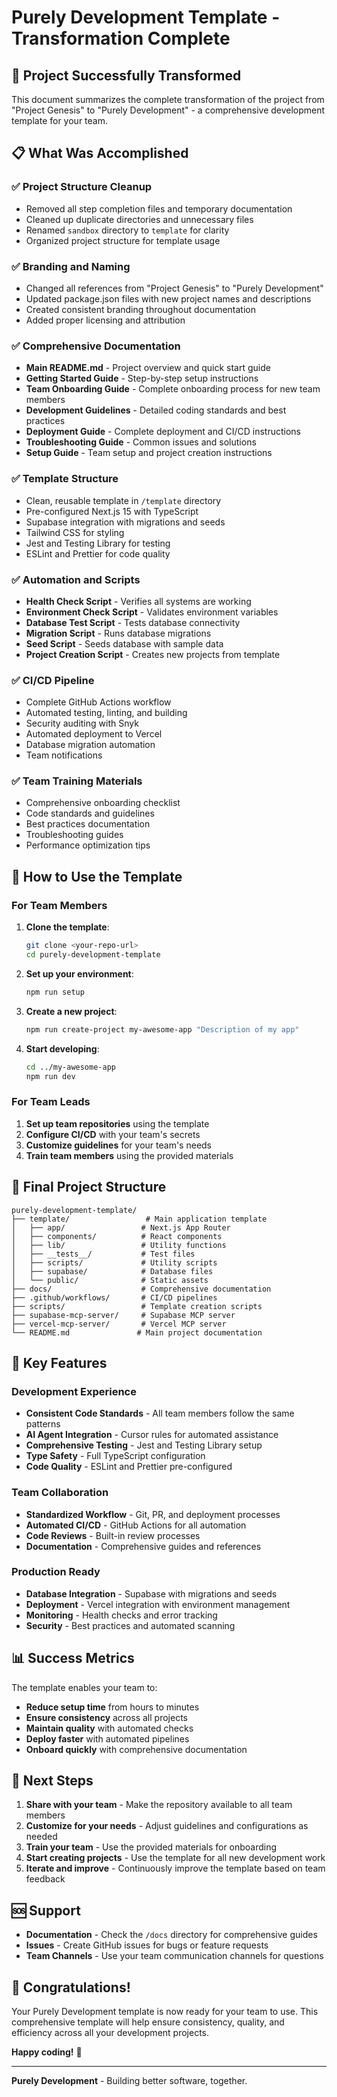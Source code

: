 # Purely Development Template - Transformation Complete

## 🎉 Project Successfully Transformed

This document summarizes the complete transformation of the project from "Project Genesis" to "Purely Development" - a comprehensive development template for your team.

## 📋 What Was Accomplished

### ✅ Project Structure Cleanup

- Removed all step completion files and temporary documentation
- Cleaned up duplicate directories and unnecessary files
- Renamed `sandbox` directory to `template` for clarity
- Organized project structure for template usage

### ✅ Branding and Naming

- Changed all references from "Project Genesis" to "Purely Development"
- Updated package.json files with new project names and descriptions
- Created consistent branding throughout documentation
- Added proper licensing and attribution

### ✅ Comprehensive Documentation

- **Main README.md** - Project overview and quick start guide
- **Getting Started Guide** - Step-by-step setup instructions
- **Team Onboarding Guide** - Complete onboarding process for new team members
- **Development Guidelines** - Detailed coding standards and best practices
- **Deployment Guide** - Complete deployment and CI/CD instructions
- **Troubleshooting Guide** - Common issues and solutions
- **Setup Guide** - Team setup and project creation instructions

### ✅ Template Structure

- Clean, reusable template in `/template` directory
- Pre-configured Next.js 15 with TypeScript
- Supabase integration with migrations and seeds
- Tailwind CSS for styling
- Jest and Testing Library for testing
- ESLint and Prettier for code quality

### ✅ Automation and Scripts

- **Health Check Script** - Verifies all systems are working
- **Environment Check Script** - Validates environment variables
- **Database Test Script** - Tests database connectivity
- **Migration Script** - Runs database migrations
- **Seed Script** - Seeds database with sample data
- **Project Creation Script** - Creates new projects from template

### ✅ CI/CD Pipeline

- Complete GitHub Actions workflow
- Automated testing, linting, and building
- Security auditing with Snyk
- Automated deployment to Vercel
- Database migration automation
- Team notifications

### ✅ Team Training Materials

- Comprehensive onboarding checklist
- Code standards and guidelines
- Best practices documentation
- Troubleshooting guides
- Performance optimization tips

## 🚀 How to Use the Template

### For Team Members

1. **Clone the template**:

   ```bash
   git clone <your-repo-url>
   cd purely-development-template
   ```

2. **Set up your environment**:

   ```bash
   npm run setup
   ```

3. **Create a new project**:

   ```bash
   npm run create-project my-awesome-app "Description of my app"
   ```

4. **Start developing**:
   ```bash
   cd ../my-awesome-app
   npm run dev
   ```

### For Team Leads

1. **Set up team repositories** using the template
2. **Configure CI/CD** with your team's secrets
3. **Customize guidelines** for your team's needs
4. **Train team members** using the provided materials

## 📁 Final Project Structure

```
purely-development-template/
├── template/                 # Main application template
│   ├── app/                 # Next.js App Router
│   ├── components/          # React components
│   ├── lib/                 # Utility functions
│   ├── __tests__/           # Test files
│   ├── scripts/             # Utility scripts
│   ├── supabase/            # Database files
│   └── public/              # Static assets
├── docs/                    # Comprehensive documentation
├── .github/workflows/       # CI/CD pipelines
├── scripts/                 # Template creation scripts
├── supabase-mcp-server/     # Supabase MCP server
├── vercel-mcp-server/       # Vercel MCP server
└── README.md               # Main project documentation
```

## 🎯 Key Features

### Development Experience

- **Consistent Code Standards** - All team members follow the same patterns
- **AI Agent Integration** - Cursor rules for automated assistance
- **Comprehensive Testing** - Jest and Testing Library setup
- **Type Safety** - Full TypeScript configuration
- **Code Quality** - ESLint and Prettier pre-configured

### Team Collaboration

- **Standardized Workflow** - Git, PR, and deployment processes
- **Automated CI/CD** - GitHub Actions for all automation
- **Code Reviews** - Built-in review processes
- **Documentation** - Comprehensive guides and references

### Production Ready

- **Database Integration** - Supabase with migrations and seeds
- **Deployment** - Vercel integration with environment management
- **Monitoring** - Health checks and error tracking
- **Security** - Best practices and automated scanning

## 📊 Success Metrics

The template enables your team to:

- **Reduce setup time** from hours to minutes
- **Ensure consistency** across all projects
- **Maintain quality** with automated checks
- **Deploy faster** with automated pipelines
- **Onboard quickly** with comprehensive documentation

## 🔄 Next Steps

1. **Share with your team** - Make the repository available to all team members
2. **Customize for your needs** - Adjust guidelines and configurations as needed
3. **Train your team** - Use the provided materials for onboarding
4. **Start creating projects** - Use the template for all new development work
5. **Iterate and improve** - Continuously improve the template based on team feedback

## 🆘 Support

- **Documentation** - Check the `/docs` directory for comprehensive guides
- **Issues** - Create GitHub issues for bugs or feature requests
- **Team Channels** - Use your team communication channels for questions

## 🎉 Congratulations!

Your Purely Development template is now ready for your team to use. This comprehensive template will help ensure consistency, quality, and efficiency across all your development projects.

**Happy coding!** 🚀

---

**Purely Development** - Building better software, together.

